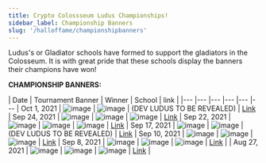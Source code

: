 ```yaml
---
title: Crypto Colossseum Ludus Championships!
sidebar_label: Championship Banners
slug: '/halloffame/championshipbanners'
---
```


Ludus's or Gladiator schools have formed to support the gladiators in the Colosseum.  It is with great pride that these schools display the banners their champions have won!

**CHAMPIONSHIP BANNERS:**

| Date   | Tournament Banner  | Winner    | School   | link  |
|--- |--- |--- |--- |---    |---    |
Oct 1, 2021 | ![image](https://siasky.net/fAPwXbzdGU8neOxFI-QK53lVAltbk92Y5VOsUIvqA93VBQ) | ![image](https://siasky.net/3AH4nqIfoy89Qb0cNOj-doYYjEIULKXQPkeJ1tCOi7fJ8g) | (DEV LUDUS TO BE REVEALED) | [Link](https://arena.cryptocolosseum.com/tournament/141) |
Sep 24, 2021 | ![image](https://siasky.net/PAPqJtiedYRgzu1CqXtV4qSzzG9qtMt1YHGUlAEI311F9w) | ![image](https://siasky.net/vAMe047FiSfw8U3ruSM8x4KQaJGrc-8u48x8l4Jv4HAJZA) | ![image](https://siasky.net/GAB-dzP0YNrIAS2LOjC848d7MgWEbVfA_jwQAN3ldnHIxg) | [Link](https://arena.cryptocolosseum.com/tournament/124)   |
Sep 22, 2021 | ![image](https://siasky.net/fADgcXO2JSF_p3byFBA5kFCLHO8gHppdMWvXD53cWJdXNw) | ![image](https://siasky.net/vAHmoRuajqBheDPINDx3bBroPLHY7X18OhYJIOhoZWH7jg) | ![image](https://siasky.net/zAAjBZQAD7-aIdMkfMHtA-0WYPjgkIEKjsxjAgJ4tROKBw) | [Link](https://arena.cryptocolosseum.com/tournament/121)   |
Sep 17, 2021 | ![image](https://siasky.net/fAQiPKgNLMqXeq7mPJfYKbK14PnHJFxHCuH7OlvjhB-MmA) | ![image](https://siasky.net/PABpnPmzRS56tyosfk0oJDOGdB2LaunQ9i6VehPxoAKdOQ) | (DEV LUDUS TO BE REVEALED) | [Link](https://arena.cryptocolosseum.com/tournament/104)    |
Sep 10, 2021 | ![image](https://siasky.net/vAOLOpTMYpIYJjZ3oizf2nGz91n9EcyEnK3VJ3m2tPZvdg) | ![image](https://siasky.net/PAFFdifNikkMjwXgXC46KYDXgTjMTc8I6Pnk_if0xbi3lA) | ![image](https://siasky.net/BABU-kObjTVcJRDxCda8M3N5seMfs1HUMtqEgR3r9Aicog) | [Link](https://arena.cryptocolosseum.com/tournament/91)    |
Sep 8, 2021 | ![image](https://siasky.net/fANAC2nnEHMn7FNEAXg4tro6KKNBhOdCkT4Vlqa6CZV__g) | ![image](https://siasky.net/vAHmoRuajqBheDPINDx3bBroPLHY7X18OhYJIOhoZWH7jg) | ![image](https://siasky.net/zAAjBZQAD7-aIdMkfMHtA-0WYPjgkIEKjsxjAgJ4tROKBw) | [Link](https://arena.cryptocolosseum.com/tournament/79) |
| Aug 27, 2021 | ![image](https://siasky.net/fAOMlzmixa7mzqmqRZfOpIpMaKpPcp4byATPzdYFjpZLnA/) | ![image](https://siasky.net/PACbnHH-A3az-YREfUxaYvQmNiFh4xLEdMXwAa7cuU7Qxw/) | ![image](https://siasky.net/GAB-dzP0YNrIAS2LOjC848d7MgWEbVfA_jwQAN3ldnHIxg) | [Link](https://arena.cryptocolosseum.com/tournament/54)    |
